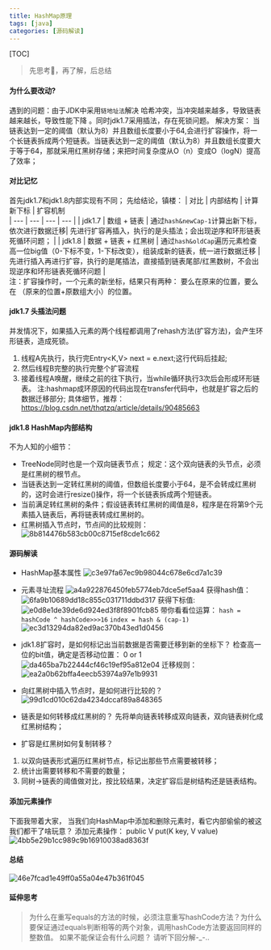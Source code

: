 ```yaml
---
title: HashMap原理
tags: [java]   
categories: [源码解读]
---
```


[TOC]

> 先思考🤔，再了解，后总结
#### 为什么要改动?
遇到的问题：由于JDK中采用`链地址法`解决 哈希冲突，当冲突越来越多，导致链表越来越长，导致性能下降 。同时jdk1.7采用插法，存在死锁问题。
解决方案： 当链表达到一定的阈值（默认为8）并且数组长度要小于64,会进行扩容操作，将一个长链表拆成两个短链表。当链表达到一定的阈值（默认为8）并且数组长度要大于等于64，那就采用红黑树存储；来把时间复杂度从O（n）变成O（logN）提高了效率；

#### 对比记忆
首先jdk1.7和jdk1.8内部实现有不同；
先给结论，镇楼：
| 对比 | 内部结构 | 计算新下标 | 扩容机制   
| --- | --- | --- | --- | 
| jdk1.7 | 数组 + 链表 | 通过`hash&newCap-1`计算出新下标，依次进行数据迁移| 先进行扩容再插入，执行的是头插法；会出现逆序和环形链表死循环问题； |
| jdk1.8 | 数据 + 链表 + 红黑树 |  通过`hash&oldCap`遍历元素检查高一位big值（0-下标不变，1-下标改变），组装成新的链表，统一进行数据迁移 | 先进行插入再进行扩容，执行的是尾插法，直接插到链表尾部/红黑数树，不会出现逆序和环形链表死循环问题   |   
注：扩容操作时，一个元素的新坐标，结果只有两种： 要么在原来的位置，要么在 （原来的位置+原数组大小）的位置。

#### jdk1.7 头插法问题
并发情况下，如果插入元素的两个线程都调用了rehash方法(扩容方法)，会产生环形链表，造成死锁。
1. 线程A先执行，执行完Entry<K,V> next = e.next;这行代码后挂起;
2. 然后线程B完整的执行完整个扩容流程
3. 接着线程A唤醒，继续之前的往下执行，当while循环执行3次后会形成环形链表。
注:hashmap成环原因的代码出现在transfer代码中，也就是扩容之后的数据迁移部分;
具体细节，推荐：https://blog.csdn.net/thqtzq/article/details/90485663

#### jdk1.8 HashMap内部结构
不为人知的小细节：
- TreeNode同时也是一个双向链表节点； 规定：这个双向链表的头节点，必须是红黑树的根节点。
- 当链表达到一定转红黑树的阈值，但数组长度要小于64，是不会转成红黑树的，这时会进行resize()操作，将一个长链表拆成两个短链表。
- 当前满足转红黑树的条件；假设链表转红黑树的阈值是8，程序是在将第9个元素插入链表后，再将链表转成红黑树的。
- 红黑树插入节点时，节点间的比较规则：  
![8b814476b583cb00c8715ef8cde1c662](HashMap原理.resources/9E8D40D7-EAD8-4A07-9F68-8EA32319A369.png)


#### 源码解读
- HashMap基本属性
![c3e97fa67ec9b98044c678e6cd7a1c39](HashMap原理.resources/D5C5B782-15C6-44B0-BD41-14648DEAED6F.png)
- 元素寻址流程
![a4a922876450feb5774eb7dce5ef5aa4](HashMap原理.resources/BC1205EC-D6B3-465F-96D2-6AFBC08E734C.png)
获得hash值：
![6fa9b10689dd18c855c031711ddbd317](HashMap原理.resources/7FCE1BFB-8FA8-4183-8EBE-176CB0B0F44F.png)
获得下标值:
![e0d8e1de39de6d924ed3f8f8901fcb85](HashMap原理.resources/E7B32DCC-DA92-4D23-B2D9-9C9E066630E1.png)
带你看看位运算：
`hash = hashCode ^ hashCode>>>16`
`index = hash & (cap-1)`
![ec3d13294da82ed9ac370b43ed1d0456](HashMap原理.resources/707BDA78-49AC-4113-8918-D90AB83AEE4C.png)
- jdk1.8扩容时，是如何标记出当前数据是否需要迁移到新的坐标下？
检查高一位的bit值，确定是否移动位置： 0 or 1
![da465ba7b22444cf46c19ef95a812e04](HashMap原理.resources/E3C31D58-AAD3-45AE-88E5-6A818A491827.png)
迁移规则：
![ea2a0b62bffa4eecb53974a97e1b9931](HashMap原理.resources/36639C5C-DC03-415C-9438-FCCF1F8D3A40.png)

- 向红黑树中插入节点时，是如何进行比较的？
![99d1cd010c62da4234dccaf89a848365](HashMap原理.resources/F3382595-C4A1-4166-B58A-69737A31E7DF.png)
-  链表是如何转移成红黑树的？
 先将单向链表转移成双向链表，双向链表树化成红黑树结构；  
- 扩容是红黑树如何复制转移？
1. 以双向链表形式遍历红黑树节点，标记出那些节点需要被转移；
2. 统计出需要转移和不需要的数量；
3. 同树->链表的阈值做对比，按比较结果，决定扩容后是树结构还是链表结构。

#### 添加元素操作
下面我带着大家， 当我们向HashMap中添加和删除元素时，看它内部偷偷的被这我们都干了啥玩意？
添加元素操作： public V put(K key, V value) 
![4bb5e29b1cc989c9b16910038ad8363f](HashMap原理.resources/put方法流程图.png)


#### 总结
![46e7fcad1e49ff0a55a04e47b361f045](HashMap原理.resources/3A706DA9-ED7E-46D5-AE53-1C0D7B6FB379.png)


#### 延伸思考
> 为什么在重写equals的方法的时候，必须注意重写hashCode方法？为什么要保证通过equals判断相等的两个对象，调用hashCode方法要返回同样的整数值。 如果不能保证会有什么问题？
请听下回分解-_-..
